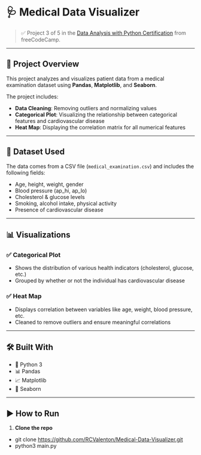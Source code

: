 # 🩺 Medical Data Visualizer

> ✅ Project 3 of 5 in the [Data Analysis with Python Certification](https://www.freecodecamp.org/learn/data-analysis-with-python/) from freeCodeCamp.

---

## 📌 Project Overview

This project analyzes and visualizes patient data from a medical examination dataset using **Pandas**, **Matplotlib**, and **Seaborn**.

The project includes:
- **Data Cleaning**: Removing outliers and normalizing values
- **Categorical Plot**: Visualizing the relationship between categorical features and cardiovascular disease
- **Heat Map**: Displaying the correlation matrix for all numerical features

---

## 📁 Dataset Used

The data comes from a CSV file (`medical_examination.csv`) and includes the following fields:
- Age, height, weight, gender
- Blood pressure (ap_hi, ap_lo)
- Cholesterol & glucose levels
- Smoking, alcohol intake, physical activity
- Presence of cardiovascular disease

---

## 📊 Visualizations

### ✅ Categorical Plot
- Shows the distribution of various health indicators (cholesterol, glucose, etc.)
- Grouped by whether or not the individual has cardiovascular disease

### ✅ Heat Map
- Displays correlation between variables like age, weight, blood pressure, etc.
- Cleaned to remove outliers and ensure meaningful correlations

---

## 🛠 Built With

- 🐍 Python 3
- 📊 Pandas
- 📈 Matplotlib
- 🧪 Seaborn

---

## ▶️ How to Run

1. **Clone the repo**

- git clone https://github.com/RCValenton/Medical-Data-Visualizer.git
- python3 main.py
   